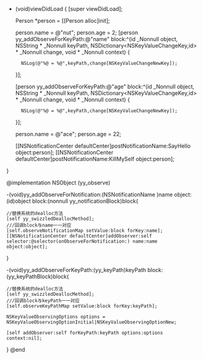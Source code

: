 - (void)viewDidLoad {
    [super viewDidLoad];
    
    Person *person = [[Person alloc]init];
    
    person.name = @"nut";
    person.age = 2;
    [person yy_addObserveForKeyPath:@"name" block:^(id  _Nonnull object, NSString * _Nonnull keyPath, NSDictionary<NSKeyValueChangeKey,id> * _Nonnull change, void * _Nonnull context) {
       
        NSLog(@"%@ = %@",keyPath,change[NSKeyValueChangeNewKey]);
        
    }];
    
    [person yy_addObserveForKeyPath:@"age" block:^(id  _Nonnull object, NSString * _Nonnull keyPath, NSDictionary<NSKeyValueChangeKey,id> * _Nonnull change, void * _Nonnull context) {
        
        NSLog(@"%@ = %@",keyPath,change[NSKeyValueChangeNewKey]);
        
    }];

    person.name = @"ace";
    person.age = 22;
        
    [[NSNotificationCenter defaultCenter]postNotificationName:SayHello object:person];
    [[NSNotificationCenter defaultCenter]postNotificationName:KillMySelf object:person];
    
}



@implementation NSObject (yy_observe)

-(void)yy_addObserveForNotification:(NSNotificationName )name object:(id)object block:(nonnull yy_notificationBlock)block{
    
    //替换系统的dealloc方法
    [self yy_swizzledDeallocMethod];
    ///回调block与name一一对应
    [self.observeNotificationMap setValue:block forKey:name];
    [[NSNotificationCenter defaultCenter]addObserver:self selector:@selector(onObserveForNotification:) name:name object:object];
}

-(void)yy_addObserveForKeyPath:(yy_keyPath)keyPath block:(yy_keyPathBlock)block{
    
    //替换系统的dealloc方法
    [self yy_swizzledDeallocMethod];
    ///回调block与keyPath一一对应
    [self.observeKeyPathMap setValue:block forKey:keyPath];
    
    NSKeyValueObservingOptions options = NSKeyValueObservingOptionInitial|NSKeyValueObservingOptionNew;
    
    [self addObserver:self forKeyPath:keyPath options:options context:nil];
}
@end
